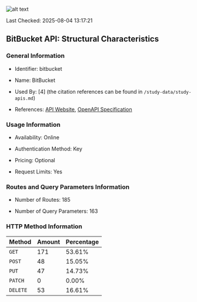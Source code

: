 ![alt text](https://img.shields.io/badge/OpenAPI_Specification-Valid-green.svg)

Last Checked: 2025-08-04 13:17:21

## BitBucket API: Structural Characteristics

### General Information

- Identifier: bitbucket

- Name: BitBucket

- Used By: [4] (the citation references can be found in `/study-data/study-apis.md`)

- References: [API Website](https://developer.atlassian.com/cloud/bitbucket/rest), [OpenAPI Specification](https://dac-static.atlassian.com/cloud/bitbucket/swagger.v3.json)

### Usage Information

- Availability: Online

- Authentication Method: Key

- Pricing: Optional

- Request Limits: Yes

### Routes and Query Parameters Information

- Number of Routes: 185

- Number of Query Parameters: 163

### HTTP Method Information

| Method | Amount | Percentage |
|--------|--------|------------|
| `GET` | 171 | 53.61% |
| `POST` | 48 | 15.05% |
| `PUT` | 47 | 14.73% |
| `PATCH` | 0 | 0.00% |
| `DELETE` | 53 | 16.61% |

